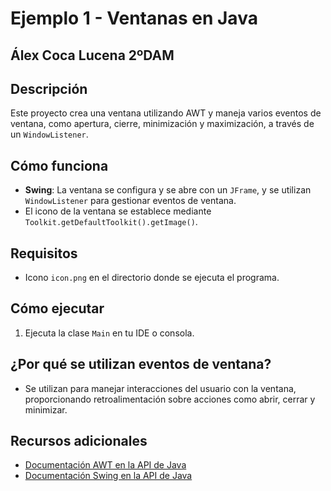 # Ejemplo 1 - Ventanas en Java

## Álex Coca Lucena 2ºDAM

## Descripción
Este proyecto crea una ventana utilizando AWT y maneja varios eventos de ventana, como apertura, cierre, minimización y maximización, a través de un `WindowListener`.

## Cómo funciona
- **Swing**: La ventana se configura y se abre con un `JFrame`, y se utilizan `WindowListener` para gestionar eventos de ventana.
- El icono de la ventana se establece mediante `Toolkit.getDefaultToolkit().getImage()`.

## Requisitos
- Icono `icon.png` en el directorio donde se ejecuta el programa.

## Cómo ejecutar
1. Ejecuta la clase `Main` en tu IDE o consola.

## ¿Por qué se utilizan eventos de ventana?
- Se utilizan para manejar interacciones del usuario con la ventana, proporcionando retroalimentación sobre acciones como abrir, cerrar y minimizar.

## Recursos adicionales
- [Documentación AWT en la API de Java](https://docs.oracle.com/javase/8/docs/api/java/awt/package-summary.html)
- [Documentación Swing en la API de Java](https://docs.oracle.com/javase/8/docs/api/javax/swing/package-summary.html)

